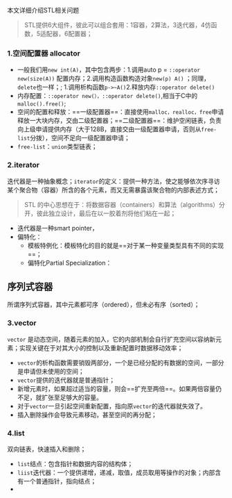 本文详细介绍STL相关问题

> STL提供6大组件，彼此可以组合套用：1容器，2算法，3迭代器，4仿函数，5适配器，6配置器；

### 1.空间配置器 allocator

- 一般我们用`new int(A)`，其中包含两步：1.调用auto p = `::operator new(size(A))` 配置内存；2.调用构造函数构造对象`new(p) A()` ；同理，`delete`也一样；; 1.调用析构函数`p->~A()`2.释放内存`::operator delete()`
- 内存配置：`::operator new(），::operator delete()`,相当于C中的`malloc().free()`;
- 空间的配置和释放：==一级配置器==：直接使用`malloc，realloc，free`申请释放一大块内存，交由二级配置器；==二级配置器==：维护空闲链表，负责向上级申请提供内存（大于128B，直接交由一级配置器申请，否则从`free-list`分拨），空间不足向一级配置器申请；
- `free-list`：`union`类型链表；

### 2.iterator

迭代器是一种抽象概念；`iterator`的定义：提供一种方法，使之能够依次序寻访某个聚合物（容器）所含的各个元素，而又无需暴露该聚合物的内部表述方式；

> STL 的中心思想在于：将数据容器（containers）和算法（algorithms）分开，彼此独立设计，最后在以一胶着剂将他们粘在一起；

- 迭代器是一种smart pointer，
- 偏特化：
  - 模板特例化：模板特化的目的就是==对于某一种变量类型具有不同的实现==；
  - 偏特化Partial Specialization：

## 序列式容器

所谓序列式容器，其中元素都可序（ordered），但未必有序（sorted）；

### 3.vector

`vector` 是动态空间，随着元素的加入，它的内部机制会自行扩充空间以容纳新元素；实现关键在于对其大小的控制以及重新配置时数据移动效率；

- `vector`的析构函数需要销毁两部分，一个是已经分配的有数据的空间，一部分是申请但未使用的空间；
- `vector`提供的迭代器就是普通指针；
- 新增元素时，如果超过适当的容量，则会==扩充至两倍==。如果两倍容量仍不足，就扩张至足够大的容量。
- 对于`vector`一旦引起空间重新配置，指向原`vector`的迭代器就失效了。
- 插入删除操作会导致元素移动，甚至空间的再分配；

### 4.list

双向链表，快速插入和删除；

- `list`结点：包含指针和数据内容的结构体；
- `liist`迭代器：一个提供递增，递减，取值，成员取用等操作的对象；内部含有一个普通指针，指向结点；
- ​